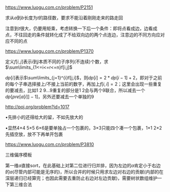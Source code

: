 https://www.luogu.com.cn/problem/P2151

求从$a$到$b$长度为$t$的路径数，要求不能沿着刚刚走来的路走回

注意到$t$很大，仍要用矩乘，考虑转换一下后一个条件：即将点看成边，边看成点，不往回走的条件就转化成了不给双向边的两个点连边，注意边的不同方向应对应不同的点

https://www.luogu.com.cn/problem/P1370

定义$f[i,j]$表示$i$到$j$本质不同的子序列(不连续)个数，求$\sum\limits_{1<=i<=r<=n}f[i,j]$

$dp[i]$表示$\sum\limits_{j=1}^{i}f[j,i]$，则$dp[i]=2*dp[i-1]+2$，即对于之前的每个子串选择接上/不接上当前的数字，再加上$f[i,i]=2$；这里会出现一些重复的要减去，比如$1~2~9...9$重复的部分是$1~2$会与两个$9$联合，所以减去一个$dp[pre[a[i]]-1]$，另外还要减去一个单独的$9$

http://poj.org/problem?id=1017

•先排小的还得给大的留，不如先放大的

•显然4×4 5×5 6×6是要单独占一个包裹的，3×3只能四个凑一个包裹，1×1 2×2先插空放，放不下再单开包裹

https://www.luogu.com.cn/problem/P3810

三维偏序模板

第一维$a$直接sort，在此基础上对第二位进行归并排，因为左边的$a$肯定小于右边的$a$(尽管内部可能是无序的)，所以合并的时候只用求左边对右边的贡献(内部的在深层递归已经算完；也因此需要去重防止右边对左边贡献)，需要树状数组维护一下第三维合法

